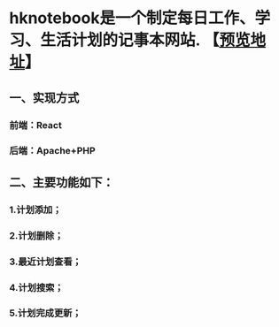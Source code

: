 # hknotebook是一个制定每日工作、学习、生活计划的记事本网站. 【[预览地址](https://www.menghuangxiao.top/hknotebook/)】
## 一、实现方式
### 前端：React 
### 后端：Apache+PHP
## 二、主要功能如下：
### 1.计划添加；
### 2.计划删除；
### 3.最近计划查看；
### 4.计划搜索；
### 5.计划完成更新；


